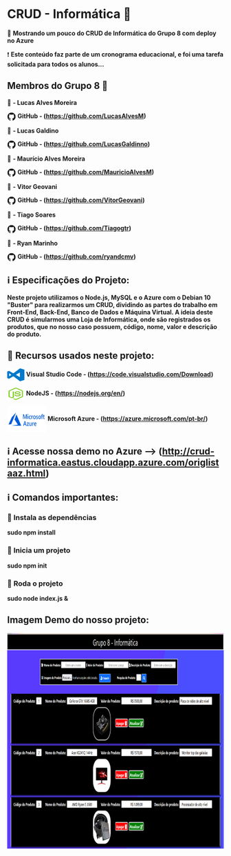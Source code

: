 # CRUD - Informática :file_folder:
:bookmark_tabs: **Mostrando um pouco do CRUD de Informática do Grupo 8 com deploy no Azure**

:heavy_exclamation_mark: **Este conteúdo faz parte de um cronograma educacional, e foi uma tarefa solicitada para todos os alunos...**

## Membros do Grupo 8 :beginner:

:boy: **- Lucas Alves Moreira**

<img align="center" alt="icon-js" height="20" width="20" src="https://raw.githubusercontent.com/devicons/devicon/master/icons/github/github-original.svg" style="max-width:100%;"> **GitHub - (https://github.com/LucasAlvesM)**

:boy: **- Lucas Galdino**
 
<img align="center" alt="icon-js" height="20" width="20" src="https://raw.githubusercontent.com/devicons/devicon/master/icons/github/github-original.svg" style="max-width:100%;"> **GitHub - (https://github.com/LucasGaldinno)**

:boy: **- Maurício Alves Moreira**

<img align="center" alt="icon-js" height="20" width="20" src="https://raw.githubusercontent.com/devicons/devicon/master/icons/github/github-original.svg" style="max-width:100%;"> **GitHub - (https://github.com/MauricioAlvesM)**

:boy: **- Vitor Geovani** 

<img align="center" alt="icon-js" height="20" width="20" src="https://raw.githubusercontent.com/devicons/devicon/master/icons/github/github-original.svg" style="max-width:100%;"> **GitHub - (https://github.com/VitorGeovani)**

:boy: **- Tiago Soares** 

<img align="center" alt="icon-js" height="20" width="20" src="https://raw.githubusercontent.com/devicons/devicon/master/icons/github/github-original.svg" style="max-width:100%;"> **GitHub - (https://github.com/Tiagogtr)**

:boy: **- Ryan Marinho**

<img align="center" alt="icon-js" height="20" width="20" src="https://raw.githubusercontent.com/devicons/devicon/master/icons/github/github-original.svg" style="max-width:100%;"> **GitHub - (https://github.com/ryandcmv)**

## :information_source: Especificações do Projeto:

**Neste projeto utilizamos o Node.js, MySQL e o Azure com o Debian 10 "Buster" para realizarmos um CRUD, dividindo as partes do trabalho em Front-End, Back-End, Banco de Dados e Máquina Virtual. A ideia deste CRUD é simularmos uma Loja de Informática, onde são registrados os produtos, que no nosso caso possuem, código, nome, valor e descrição do produto.**

## 📌 Recursos usados neste projeto:

<img align="center" alt="icon-js" height="30" width="40" src="icons/visual-studio-code-logo-svg-vector.svg" style="max-width:100%;"></img> **Visual Studio Code -  (https://code.visualstudio.com/Download)**

<img align="center" alt="icon-js" height="30" width="40" src="https://raw.githubusercontent.com/devicons/devicon/master/icons/nodejs/nodejs-original.svg" style="max-width:100%;"></img> **NodeJS - (https://nodejs.org/en/)**

<img align="center" alt="icon-js" height="60" width="90" src="icons/microsoft_azure_logo_icon_168977.svg" style="max-width:100%;"></img> **Microsoft Azure -  (https://azure.microsoft.com/pt-br/)**

## :information_source: **Acesse nossa demo no Azure --> (http://crud-informatica.eastus.cloudapp.azure.com/origlistaaz.html)**

## :information_source: **Comandos importantes:**
### 📍 **Instala as dependências**
**sudo npm install**

### 📍 **Inicia um projeto**
**sudo npm init**

### 📍 **Roda o projeto**
**sudo node index.js &**

## **Imagem Demo do nosso projeto:**

<p align="left">
  <img height="500" width"500" src="demo-crud.png">
  </p>
